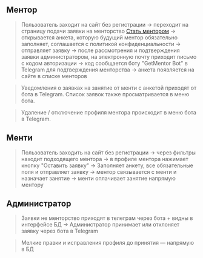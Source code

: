 ## Ментор
 
 > Пользователь заходит на сайт без регистрации → переходит на страницу подачи заявки на менторство [Стать ментором](https://getmentor.dev/bementor) → открывается анкета, которую будущий ментор обязательно заполняет, соглашается с политикой конфиденциальности → отправляет заявку → после рассмотрения и подтверждения заявки администратором, на электронную почту приходит письмо с кодом авторизации → код сообщается боту "GetMentor Bot" в Telegram для подтверждения менторства → анкета появляется на сайте в списке менторов
 
 > Уведомления о заявках на занятие от менти с анкетой приходят от бота в Telegram. Список заявок также просматривается в меню бота.

 > Удаление / отключение профиля ментора происходит в меню бота в Telegram.

## Менти

> Пользователь заходить на сайт без регистрации → через фильтры находит подходящего ментора → в профиле ментора нажимает кнопку "Оставить заявку" → Заполняет анкету, все обязательные поля и отправляет заявку → ментор связывается с менти и назначает занятие → менти оплачивает занятие напрямую ментору


## Администратор

> Заявки не менторство приходят в телеграм через бота + видны в интерфейсе БД → Администратор принимает или отклоняет заявку через бота в Telegram

> Мелкие правки и исправления профиля до принятия — напрямую в БД
